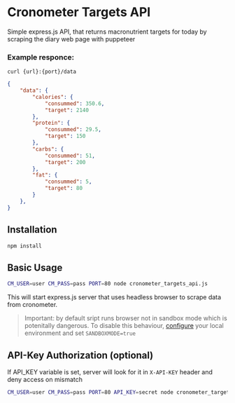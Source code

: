 # Cronometer Targets API

Simple express.js API, that returns macronutrient targets for today by scraping the diary web page with puppeteer

### Example responce:

`curl {url}:{port}/data`
```json
{
    "data": {
        "calories": {
            "consummed": 350.6,
            "target": 2140
        },
        "protein": {
            "consummed": 29.5,
            "target": 150
        },
        "carbs": {
            "consummed": 51,
            "target": 200
        },
        "fat": {
            "consummed": 5,
            "target": 80
        }
    },
}
```
## Installation
```sh
npm install
```

## Basic Usage
```sh
CM_USER=user CM_PASS=pass PORT=80 node cronometer_targets_api.js
```
This will start express.js server that uses headless browser to scrape data from cronometer.
> Important: by default sript runs browser not in sandbox mode which is potenitally dangerous. To disable this behaviour, [configure](https://pptr.dev/troubleshooting/#setting-up-chrome-linux-sandbox) your local environment and set `SANDBOXMODE=true`

## API-Key Authorization (optional)
If API_KEY variable is set, server will look for it in `X-API-KEY` header and deny access on mismatch
```sh
CM_USER=user CM_PASS=pass PORT=80 API_KEY=secret node cronometer_targets_api.js
```